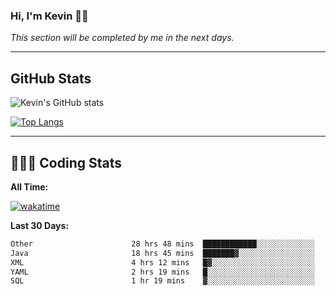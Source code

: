 ### Hi, I'm Kevin 👋🏻

_This section will be completed by me in the next days._


--- 
## GitHub Stats
![Kevin's GitHub stats](https://github-readme-stats.vercel.app/api?username=kevin-kraus&show_icons=true&theme=dark)

[![Top Langs](https://github-readme-stats.vercel.app/api/top-langs/?username=kevin-kraus&layout=compact&theme=dark)]()

---
## 🧑🏻‍💻 Coding Stats

**All Time:**

[![wakatime](https://wakatime.com/badge/user/2ee1869b-72a2-4c21-b5f7-e95432f5a1cf.svg?style=flat)](https://wakatime.com/@2ee1869b-72a2-4c21-b5f7-e95432f5a1cf)

**Last 30 Days:**

<!--START_SECTION:waka-->

```txt
Other                      28 hrs 48 mins  ████████████░░░░░░░░░░░░░   47.86 %
Java                       18 hrs 45 mins  ███████▓░░░░░░░░░░░░░░░░░   31.16 %
XML                        4 hrs 12 mins   █▓░░░░░░░░░░░░░░░░░░░░░░░   07.00 %
YAML                       2 hrs 19 mins   █░░░░░░░░░░░░░░░░░░░░░░░░   03.86 %
SQL                        1 hr 19 mins    ▓░░░░░░░░░░░░░░░░░░░░░░░░   02.21 %
```

<!--END_SECTION:waka-->
